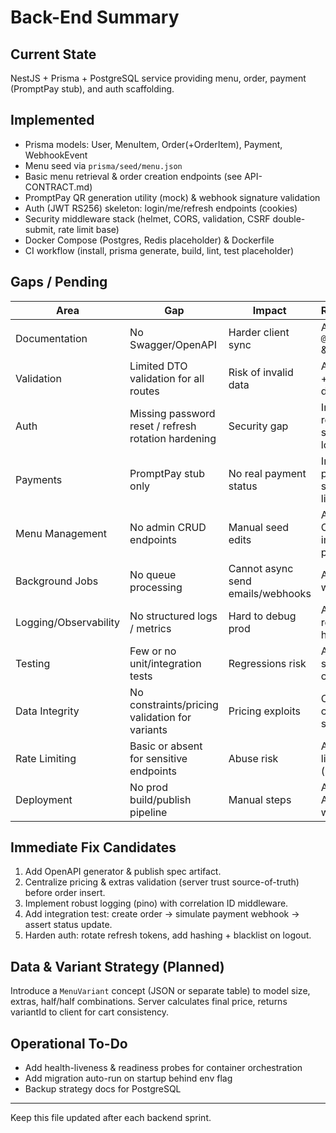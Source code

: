 # Back-End Summary

## Current State
NestJS + Prisma + PostgreSQL service providing menu, order, payment (PromptPay stub), and auth scaffolding.

## Implemented
- Prisma models: User, MenuItem, Order(+OrderItem), Payment, WebhookEvent
- Menu seed via `prisma/seed/menu.json`
- Basic menu retrieval & order creation endpoints (see API-CONTRACT.md)
- PromptPay QR generation utility (mock) & webhook signature validation
- Auth (JWT RS256) skeleton: login/me/refresh endpoints (cookies)
- Security middleware stack (helmet, CORS, validation, CSRF double-submit, rate limit base)
- Docker Compose (Postgres, Redis placeholder) & Dockerfile
- CI workflow (install, prisma generate, build, lint, test placeholder)

## Gaps / Pending
| Area | Gap | Impact | Recommendation |
|------|-----|--------|---------------|
| Documentation | No Swagger/OpenAPI | Harder client sync | Add `@nestjs/swagger` & generate spec |
| Validation | Limited DTO validation for all routes | Risk of invalid data | Add DTO classes + class-validator decorators |
| Auth | Missing password reset / refresh rotation hardening | Security gap | Implement refresh token store & revoke logic |
| Payments | PromptPay stub only | No real payment status | Integrate real provider or simulate full lifecycle |
| Menu Management | No admin CRUD endpoints | Manual seed edits | Add secured CRUD routes + image upload pipeline |
| Background Jobs | No queue processing | Cannot async send emails/webhooks | Add BullMQ + worker process |
| Logging/Observability | No structured logs / metrics | Hard to debug prod | Add pino logger + request IDs + health metrics |
| Testing | Few or no unit/integration tests | Regressions risk | Add Jest test suites (services, controllers) |
| Data Integrity | No constraints/pricing validation for variants | Pricing exploits | Central price calculator server-side |
| Rate Limiting | Basic or absent for sensitive endpoints | Abuse risk | Add per-route limiter (login/orders) |
| Deployment | No prod build/publish pipeline | Manual steps | Add GitHub Action release workflow |

## Immediate Fix Candidates
1. Add OpenAPI generator & publish spec artifact.
2. Centralize pricing & extras validation (server trust source-of-truth) before order insert.
3. Implement robust logging (pino) with correlation ID middleware.
4. Add integration test: create order -> simulate payment webhook -> assert status update.
5. Harden auth: rotate refresh tokens, add hashing + blacklist on logout.

## Data & Variant Strategy (Planned)
Introduce a `MenuVariant` concept (JSON or separate table) to model size, extras, half/half combinations. Server calculates final price, returns variantId to client for cart consistency.

## Operational To-Do
- Add health-liveness & readiness probes for container orchestration
- Add migration auto-run on startup behind env flag
- Backup strategy docs for PostgreSQL

---
Keep this file updated after each backend sprint.
